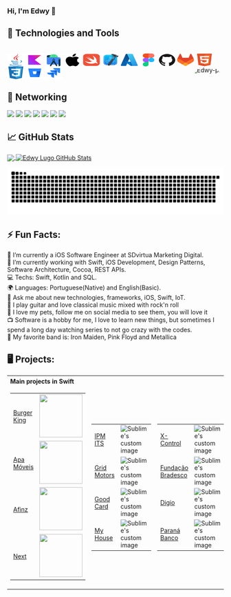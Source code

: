 ### Hi, I'm Edwy  👋

## 🔧 Technologies and Tools
<div style="display: inline_block"><br>
  <img align="center" alt="Edwy-Java" height="30" width="40" src="https://github.com/devicons/devicon/blob/master/icons/java/java-original.svg">
    <img align="center" alt="Edwy-Kotlin" height="30" width="40" src="https://github.com/devicons/devicon/blob/master/icons/kotlin/kotlin-original.svg">
    <img align="center" alt="Edwy-Android" height="30" width="40" src="https://github.com/devicons/devicon/blob/master/icons/androidstudio/androidstudio-original.svg">
      <img align="center" alt="Edwy-Apple" height="30" width="40" src="https://github.com/devicons/devicon/blob/master/icons/apple/apple-original.svg">
  <img align="center" alt="Edwy-Swift" height="30" width="40" src="https://github.com/devicons/devicon/blob/master/icons/swift/swift-original.svg">
  <img align="center" alt="Edwy-Xcode" height="30" width="40" src="https://github.com/devicons/devicon/blob/master/icons/xcode/xcode-original.svg">
    <img align="center" alt="Edwy-Azure" height="30" width="40" src="https://github.com/devicons/devicon/blob/master/icons/azure/azure-original.svg">
   <img align="center" alt="Edwy-Figma" height="30" width="40" src="https://github.com/devicons/devicon/blob/master/icons/figma/figma-original.svg">
      <img align="center" alt="Edwy-Github" height="30" width="40" src="https://github.com/devicons/devicon/blob/master/icons/github/github-original.svg">
            <img align="center" alt="Edwy-gitlab" height="30" width="40" src="https://github.com/devicons/devicon/blob/master/icons/gitlab/gitlab-original.svg">
  <img align="center" alt="Edwy-HTML" height="30" width="40" src="https://raw.githubusercontent.com/devicons/devicon/master/icons/html5/html5-original.svg">
  <img align="center" alt="Edwy-CSS" height="30" width="40" src="https://raw.githubusercontent.com/devicons/devicon/master/icons/css3/css3-original.svg">
    <img align="center" alt="Edwy-Bitbucket" height="30" width="40" src="https://raw.githubusercontent.com/devicons/devicon/master/icons/bitbucket/bitbucket-original.svg">
  <img align="right" alt="Edwy-pic" height="150" style="border-radius:50px;" src="https://github.com/edwylugo/edwylugo/blob/output/eu_mac.png?raw=true?width=676&height=676">
  <img align="center" alt="Edwy-Jira" height="30" width="40" src="https://raw.githubusercontent.com/devicons/devicon/master/icons/jira/jira-original.svg">
</div>

##

## 🤖 Networking
 
<div>
 <a href="https://www.linkedin.com/in/edwylugo/" target="_blank"><img src="https://img.shields.io/badge/-LinkedIn-%230077B5?style=for-the-badge&logo=linkedin&logoColor=white" target="_blank"></a> 
 <a href="https://instagram.com/edwylugo" target="_blank"><img src="https://img.shields.io/badge/-Instagram-%23E4405F?style=for-the-badge&logo=instagram&logoColor=white" target="_blank"></a>
 <a href="https://steamcommunity.com/id/edwylugo" target="_blank"><img src="https://img.shields.io/badge/-steam-%23333?style=for-the-badge&logo=steam&logoColor=white" target="_blank"></a>
 <a href="https://discordapp.com/users/416759941102043147" target="_blank"><img src="https://img.shields.io/badge/Discord-7289DA?style=for-the-badge&logo=discord&logoColor=white" target="_blank"></a> 
 <a href = "mailto:edwylugo@gmail.com"><img src="https://img.shields.io/badge/-Gmail-%23333?style=for-the-badge&logo=gmail&logoColor=white" target="_blank"></a>
   <a href="https://www.youtube.com/channel/UC9PvaJBpcabkRG_ke7K7L3A" target="_blank"><img src="https://img.shields.io/badge/YouTube-FF0000?style=for-the-badge&logo=youtube&logoColor=white" target="_blank"></a>
   <a href="https://api.whatsapp.com/send?1=pt_BR&phone=5551997158732" target="_blank"><img src="https://img.shields.io/badge/-whatsapp-%25d366?style=for-the-badge&logo=whatsapp&logoColor=white" target="_blank"></a>
</div>

##

## &#x1f4c8; GitHub Stats

<a href="https://github.com/edwylugo/edwylugo">
  <img align="center" height="220" src="https://github-readme-stats.vercel.app/api/top-langs/?username=edwylugo&hide=html,css,c,Dockerfile,ruby,Shell&title_color=ffffff&text_color=c9cacc&icon_color=2bbc8a&bg_color=1d1f21" />
</a>
<a href="https://github.com/edwylugo/edwylugo">
  <img align="center" height="220" src="https://github-readme-stats.vercel.app/api?username=edwylugo&show_icons=true&line_height=27&count_private=true&title_color=ffffff&text_color=c9cacc&icon_color=2bbc8a&bg_color=1d1f21" alt="Edwy Lugo GitHub Stats" />
</a>

![Snake animation](https://github.com/edwylugo/edwylugo/blob/output/github-contribution-grid-snake.svg)
## ⚡ Fun Facts:

🏢 I’m currently a iOS Software Engineer at SDvirtua Marketing Digital.<br>
🌱 I’m currently working with Swift, iOS Development, Design Patterns, Software Architecture, Cocoa, REST APIs.<br>
💻 Techs: Swift, Kotlin and SQL.<br>
🌍 Languages: Portuguese(Native) and English(Basic).<br>
💬 Ask me about new technologies, frameworks, iOS, Swift, IoT.<br>
:guitar: I play guitar and love classical music mixed with rock'n roll<br>
:dog: I love my pets, follow me on social media to see them, you will love it<br>
:tv: Software is a hobby for me, I love to learn new things, but sometimes I spend a long day watching series to not go crazy with the codes.<br>
:100: My favorite band is: Iron Maiden, Pink Floyd and Metallica<br>

## 🖥️ Projects:
<table>
<tbody>
<tr>
<th style="width: 468.328125px; text-align: left;" colspan="3">Main projects in Swift</th>
</tr>
<tr>
<td>
<table style="display: inline-block;">
<tbody>
<tr>
<td><a href="#">Burger King</a></td>
<td><img src="http://edwylugo.dev.br/assets/images/600x600/appburgerking.png" alt="" width="100" height="100" /></td>
</tr>
<tr>
<td><a href="#">Apa M&oacute;veis</a></td>
<td><img src="http://edwylugo.dev.br/assets/images/600x600/appapamoveis.png" alt="" width="100" height="100" /></td>
</tr>
<tr>
<td><a href="#">Afinz</a></td>
<td><img src="http://edwylugo.dev.br/assets/images/600x600/appafinz.png" alt="" width="100" height="100" /></td>
</tr>
<tr>
<td><a href="#">Next</a></td>
<td><img src="http://edwylugo.dev.br/assets/images/600x600/appnext.png" alt="" width="100" height="100" /></td>
</tr>
</tbody>
</table>
</td>
<td>
<table style="float: left;">
<tbody>
<tr>
<td><a href="#">IPM ITS</a></td>
<td><img src="http://edwylugo.dev.br/assets/images/600x600/appitsgroup.png" alt="Sublime's custom image" width="100" height="100" /></td>
</tr>
<tr>
<td><a href="#">Grid Motors</a></td>
<td><img src="http://edwylugo.dev.br/assets/images/600x600/appgridmotors.png" alt="Sublime's custom image" width="100" height="100" /></td>
</tr>
<tr>
<td><a href="#">Good Card</a></td>
<td><img src="http://edwylugo.dev.br/assets/images/600x600/appgoodcard.png" alt="Sublime's custom image" width="100" height="100" /></td>
</tr>
<tr>
<td><a href="#">My House</a></td>
<td><img src="http://edwylugo.dev.br/assets/images/600x600/appmyhouse.png" alt="Sublime's custom image" width="100" height="100" /></td>
</tr>
</tbody>
</table>
</td>
  <td>
<table style="float: left;">
<tbody>
<tr>
<td><a href="#">X-Control</a></td>
<td><img src="http://edwylugo.dev.br/assets/images/600x600/appxcontrol.png" alt="Sublime's custom image" width="100" height="100" /></td>
</tr>
 <tr>
<td><a href="#">Fundação Bradesco</a></td>
<td><img src="http://edwylugo.dev.br/assets/images/600x600/fundacaobradesco.png" alt="Sublime's custom image" width="100" height="100" /></td>
</tr>
   <tr>
<td><a href="#">Digio</a></td>
<td><img src="http://edwylugo.dev.br/assets/images/600x600/digio.png" alt="Sublime's custom image" width="100" height="100" /></td>
</tr>
  <tr>
<td><a href="#">Paraná Banco</a></td>
<td><img src="http://edwylugo.dev.br/assets/images/600x600/paranabanco.png" alt="Sublime's custom image" width="100" height="100" /></td>
</tr>


</tbody>
</table>
</td>
</tr>
</tbody>
</table>
